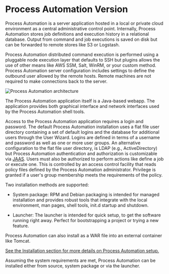 # Process Automation Version

Process Automation is a server application hosted in a local or private cloud environment as a central administrative control point. Internally, Process Automation stores job definitions and execution history in a relational database. Output from command and job executions is saved on disk but can be forwarded to remote stores like S3 or Logstash.

Process Automation distributed command execution is performed using a pluggable
node execution layer that defaults to SSH but plugins allows the use of other means like AWS SSM, Salt, WinRM, or your custom method. Process Automation server configuration includes settings to define the outbound user allowed by the remote hosts. Remote machines are not required to make connections back to the server.

![Process Automation architecture](/assets/img/fig0001.png)

The Process Automation application itself is a Java-based webapp. The application provides both graphical interface and network interfaces used by the Process Automation shell tools.

Access to the Process Automation application requires a login and password. The default Process Automation installation uses a flat file user directory containing a set of default logins and the database for additional users through the User Wizard. Logins are defined in terms of a username and password as well as one or more user groups. An alternative configuration to the flat file user directory, is LDAP (e.g., ActiveDirectory) but Process Automation authentication and authorization is customizable via [JAAS](https://en.wikipedia.org/wiki/Java_Authentication_and_Authorization_Service). Users must also be authorized to perform actions like define a job or execute one. This is controlled by an access control facility that reads policy files defined by the Process Automation administrator. Privilege is granted if a user's group membership meets the requirements of the policy.

Two installation methods are supported:

- System package: RPM and Debian packaging is intended for managed installation and provides
  robust tools that integrate with the local environment, man pages, shell
  tools, init.d startup and shutdown.

- Launcher: The launcher is intended for quick setup, to get the software running right away. Perfect for bootstrapping a project or trying a new feature.

Process Automation can also install as a WAR file into an external container like Tomcat.

[See the Installation section for more details on Process Automation setup.](/administration/install/installing-rundeck.md)

Assuming the system requirements are met, Process Automation can be installed either from source, system package or via the launcher.
